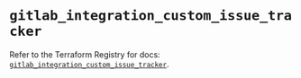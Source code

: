 # `gitlab_integration_custom_issue_tracker`

Refer to the Terraform Registry for docs: [`gitlab_integration_custom_issue_tracker`](https://registry.terraform.io/providers/gitlabhq/gitlab/17.11.0/docs/resources/integration_custom_issue_tracker).
